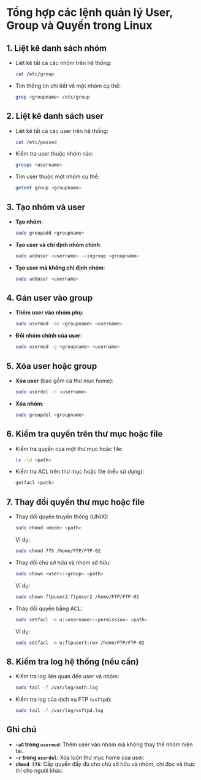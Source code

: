 
# Tổng hợp các lệnh quản lý User, Group và Quyền trong Linux

## 1. Liệt kê danh sách nhóm
- Liệt kê tất cả các nhóm trên hệ thống:
  ```bash
  cat /etc/group
  ```
- Tìm thông tin chi tiết về một nhóm cụ thể:
  ```bash
  grep <groupname> /etc/group
  ```

## 2. Liệt kê danh sách user
- Liệt kê tất cả các user trên hệ thống:
  ```bash
  cat /etc/passwd
  ```
- Kiểm tra user thuộc nhóm nào:
  ```bash
  groups <username>
  ```
- Tìm user thuộc một nhóm cụ thể:
  ```bash
  getent group <groupname>
  ```

## 3. Tạo nhóm và user
- **Tạo nhóm**:
  ```bash
  sudo groupadd <groupname>
  ```
- **Tạo user và chỉ định nhóm chính**:
  ```bash
  sudo adduser <username> --ingroup <groupname>
  ```
- **Tạo user mà không chỉ định nhóm**:
  ```bash
  sudo adduser <username>
  ```

## 4. Gán user vào group
- **Thêm user vào nhóm phụ**:
  ```bash
  sudo usermod -aG <groupname> <username>
  ```
- **Đổi nhóm chính của user**:
  ```bash
  sudo usermod -g <groupname> <username>
  ```

## 5. Xóa user hoặc group
- **Xóa user** (bao gồm cả thư mục home):
  ```bash
  sudo userdel -r <username>
  ```
- **Xóa nhóm**:
  ```bash
  sudo groupdel <groupname>
  ```

## 6. Kiểm tra quyền trên thư mục hoặc file
- Kiểm tra quyền của một thư mục hoặc file:
  ```bash
  ls -ld <path>
  ```
- Kiểm tra ACL trên thư mục hoặc file (nếu sử dụng):
  ```bash
  getfacl <path>
  ```

## 7. Thay đổi quyền thư mục hoặc file
- Thay đổi quyền truyền thống (UNIX):
  ```bash
  sudo chmod <mode> <path>
  ```
  Ví dụ:
  ```bash
  sudo chmod 775 /home/FTP/FTP-02
  ```
- Thay đổi chủ sở hữu và nhóm sở hữu:
  ```bash
  sudo chown <user>:<group> <path>
  ```
  Ví dụ:
  ```bash
  sudo chown ftpuser2:ftpuser2 /home/FTP/FTP-02
  ```
- Thay đổi quyền bằng ACL:
  ```bash
  sudo setfacl -m u:<username>:<permission> <path>
  ```
  Ví dụ:
  ```bash
  sudo setfacl -m u:ftpuser3:rwx /home/FTP/FTP-02
  ```

## 8. Kiểm tra log hệ thống (nếu cần)
- Kiểm tra log liên quan đến user và nhóm:
  ```bash
  sudo tail -f /var/log/auth.log
  ```
- Kiểm tra log của dịch vụ FTP (`vsftpd`):
  ```bash
  sudo tail -f /var/log/vsftpd.log
  ```

## Ghi chú
- **`-aG` trong `usermod`**: Thêm user vào nhóm mà không thay thế nhóm hiện tại.
- **`-r` trong `userdel`**: Xóa luôn thư mục home của user.
- **`chmod 775`**: Cấp quyền đầy đủ cho chủ sở hữu và nhóm, chỉ đọc và thực thi cho người khác.
